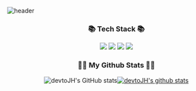 ![header](https://capsule-render.vercel.app/api?type=waving&color=4bc0c8&height=300&section=header&text=welcome!%20&fontColor=FFFFFF&fontSize=90&fontAlignY=40&desc=JIHYUN's%20GitHub%20profile&descSize=20&descAlign=65&descAlignY=55)

<h3 align="center">📚 Tech Stack 📚</h3>
<div align="center">
<img src="https://img.shields.io/badge/Python-3766AB?style=flat-square&logo=Python&logoColor=white"/></a>
<img src="https://img.shields.io/badge/HTML5-E34F26?style=flat-square&logo=HTML5&logoColor=white"/></a>
<img src="https://img.shields.io/badge/CSS-1572B6?style=flat-square&logo=HTML5&logoColor=white"/></a>
<img src="https://img.shields.io/badge/JavaScript-F7DF1E?style=flat-square&logo=HTML5&logoColor=white"/></a>


<h3 align="center">👩‍💻 My Github Stats 👩‍💻</h3>
<div align="center">
    
![devtoJH's GitHub stats](https://github-readme-stats.vercel.app/api?username=devtoJH&show_icons=true&theme=vue)[![devtoJH's github stats](https://github-readme-stats.vercel.app/api/top-langs/?username=devtoJH&show_icons=true&hide_border=true&title_color=004386&icon_color=004386&layout=compact)](https://github.com/devtoJH)
